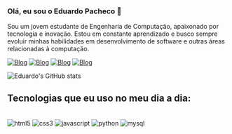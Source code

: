 ### Olá, eu sou o Eduardo Pacheco 👋

Sou um jovem estudante de Engenharia de Computação, apaixonado por tecnologia e inovação. Estou em constante aprendizado e busco sempre evoluir minhas habilidades em desenvolvimento de software e outras áreas relacionadas à computação.

[![Blog](https://img.shields.io/badge/Instagram-E4405F?style=for-the-badge&logo=instagram&logoColor=white)](https://www.instagram.com/eduardo_pacheco04/) 
[![Blog](https://img.shields.io/badge/Twitter-1DA1F2?style=for-the-badge&logo=twitter&logoColor=white)](https://x.com/duduu_pacheco)
[![Blog](https://img.shields.io/badge/GitHub-100000?style=for-the-badge&logo=github&logoColor=white)](https://github.com/eduardopacheco0)
[![Blog](https://img.shields.io/badge/LinkedIn-0077B5?style=for-the-badge&logo=linkedin&logoColor=white)](https://www.linkedin.com/in/eduardo-pacheco04/) 


![Eduardo's GitHub stats](https://github-readme-stats.vercel.app/api?username=eduardopacheco0&show_icons=true&theme=dracula)

## Tecnologias que eu uso no meu dia a dia:

<div style="display: inline_block"><br/>
<img align="center" alt="html5" src="https://img.shields.io/badge/HTML5-E34F26?style=for-the-badge&logo=html5&logoColor=white"/>
<img align="center" alt="css3" src="https://img.shields.io/badge/CSS3-1572B6?style=for-the-badge&logo=css3&logoColor=white"/>
<img align="center" alt="javascript" src="https://img.shields.io/badge/JavaScript-F7DF1E?style=for-the-badge&logo=javascript&logoColor=black"/>
<img align="center" alt="python" src="https://img.shields.io/badge/Python-14354C?style=for-the-badge&logo=python&logoColor=white"/>
<img align="center" alt="mysql" src="https://img.shields.io/badge/MySQL-00000F?style=for-the-badge&logo=mysql&logoColor=white"/>
</div> <br/>


